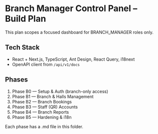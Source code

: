 # Branch Manager Control Panel – Build Plan

This plan scopes a focused dashboard for BRANCH_MANAGER roles only.

## Tech Stack
- React + Next.js, TypeScript, Ant Design, React Query, i18next
- OpenAPI client from `/api/v1/docs`

## Phases
1. Phase B0 — Setup & Auth (branch-only access)
2. Phase B1 — Branch & Halls Management
3. Phase B2 — Branch Bookings
4. Phase B3 — Staff (QR) Accounts
5. Phase B4 — Branch Reports
6. Phase B5 — Hardening & i18n

Each phase has a .md file in this folder.
